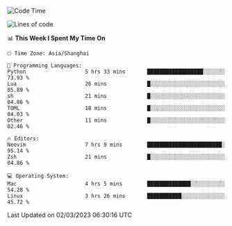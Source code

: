 <!--START_SECTION:waka-->
![Code Time](http://img.shields.io/badge/Code%20Time-1%2C178%20hrs%2038%20mins-blue)

![Lines of code](https://img.shields.io/badge/From%20Hello%20World%20I%27ve%20Written-64.8%20thousand%20lines%20of%20code-blue)

📊 **This Week I Spent My Time On** 

```text
🕑︎ Time Zone: Asia/Shanghai

💬 Programming Languages: 
Python                   5 hrs 33 mins       ██████████████████░░░░░░░   73.93 % 
Lua                      26 mins             █░░░░░░░░░░░░░░░░░░░░░░░░   05.89 % 
sh                       21 mins             █░░░░░░░░░░░░░░░░░░░░░░░░   04.86 % 
TOML                     18 mins             █░░░░░░░░░░░░░░░░░░░░░░░░   04.03 % 
Other                    11 mins             █░░░░░░░░░░░░░░░░░░░░░░░░   02.46 % 

🔥 Editors: 
Neovim                   7 hrs 9 mins        ████████████████████████░   95.14 % 
Zsh                      21 mins             █░░░░░░░░░░░░░░░░░░░░░░░░   04.86 % 

💻 Operating System: 
Mac                      4 hrs 5 mins        ██████████████░░░░░░░░░░░   54.28 % 
Linux                    3 hrs 26 mins       ███████████░░░░░░░░░░░░░░   45.72 % 
```


 Last Updated on 02/03/2023 06:30:16 UTC
<!--END_SECTION:waka-->
